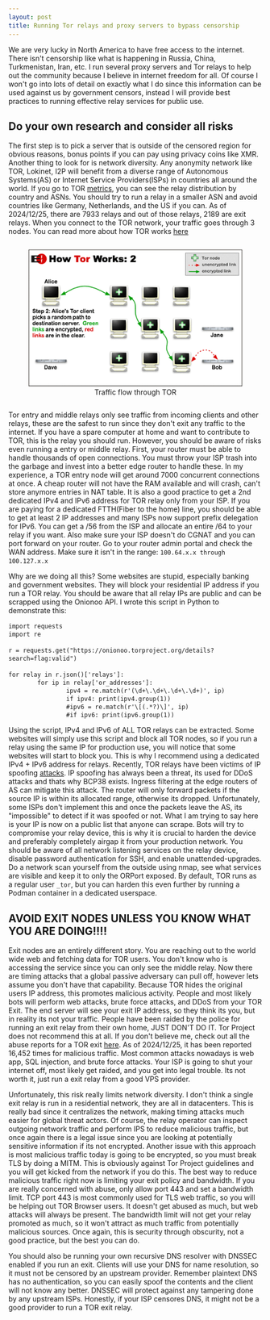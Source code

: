 ```yaml
---
layout: post
title: Running Tor relays and proxy servers to bypass censorship
---
```


We are very lucky in North America to have free access to the internet. There isn't censorship like what is happening in Russia, China, Turkmenistan, Iran, etc. I run several proxy servers and Tor relays to help out the community because I believe in internet freedom for all. Of course I won't go into lots of detail on exactly what I do since this information can be used against us by government censors, instead I will provide best practices to running effective relay services for public use.

## Do your own research and consider all risks
The first step is to pick a server that is outside of the censored region for obvious reasons, bonus points if you can pay using privacy coins like XMR. Another thing to look for is network diversity. Any anonymity network like TOR, Lokinet, I2P will benefit from a diverse range of Autonomous Systems(AS) or Internet Service Providers(ISPs) in countries all around the world. If you go to TOR [metrics](https://metrics.torproject.org/bubbles.html#country), you can see the relay distribution by country and ASNs. You should try to run a relay in a smaller ASN and avoid countries like Germany, Netherlands, and the US if you can. As of 2024/12/25, there are 7933 relays and out of those relays, 2189 are exit relays. When you connect to the TOR network, your traffic goes through 3 nodes. You can read more about how TOR works [here](https://2019.www.torproject.org/about/overview)

<div style="text-align: center;">
    <figure style="display: inline-block;">
        <img src="/images/tor.png" width="600"/>
        <figcaption>Traffic flow through TOR</figcaption>
    </figure>
</div>

Tor entry and middle relays only see traffic from incoming clients and other relays, these are the safest to run since they don't exit any traffic to the internet. If you have a spare computer at home and want to contribute to TOR, this is the relay you should run. However, you should be aware of risks even running a entry or middle relay. First, your router must be able to handle thousands of open connections. You must throw your ISP trash into the garbage and invest into a better edge router to handle these. In my experience, a TOR entry node will get around 7000 concurrent connections at once. A cheap router will not have the RAM available and will crash, can't store anymore entries in NAT table. It is also a good practice to get a 2nd dedicated IPv4 and IPv6 address for TOR relay only from your ISP. If you are paying for a dedicated FTTH(Fiber to the home) line, you should be able to get at least 2 IP addresses and many ISPs now support prefix delegation for IPv6. You can get a /56 from the ISP and allocate an entire /64 to your relay if you want. Also make sure your ISP doesn't do CGNAT and you can port forward on your router. Go to your router admin portal and check the WAN address. Make sure it isn't in the range: `100.64.x.x through 100.127.x.x`

Why are we doing all this? Some websites are stupid, especially banking and government websites. They will block your residential IP address if you run a TOR relay. You should be aware that all relay IPs are public and can be scrapped using the Onionoo API. I wrote this script in Python to demonstrate this:

```
import requests
import re

r = requests.get("https://onionoo.torproject.org/details?search=flag:valid")

for relay in r.json()['relays']:
        for ip in relay['or_addresses']:
                ipv4 = re.match(r'(\d+\.\d+\.\d+\.\d+)', ip)
                if ipv4: print(ipv4.group(1))
                #ipv6 = re.match(r'\[(.*?)\]', ip)
                #if ipv6: print(ipv6.group(1))
```

Using the script, IPv4 and IPv6 of ALL TOR relays can be extracted. Some websites will simply use this script and block all TOR nodes, so if you run a relay using the same IP for production use, you will notice that some websites will start to block you. This is why I recommend using a dedicated IPv4 + IPv6 address for relays. Recently, TOR relays have been victims of IP spoofing [attacks](https://forum.torproject.org/t/tor-relays-tor-relays-source-ips-spoofed-to-mass-scan-port-22/15498). IP spoofing has always been a threat, its used for DDoS attacks and thats why BCP38 exists. Ingress filtering at the edge routers of AS can mitigate this attack. The router will only forward packets if the source IP is within its allocated range, otherwise its dropped. Unfortunately, some ISPs don't implement this and once the packets leave the AS, its "impossible" to detect if it was spoofed or not. What I am trying to say here is your IP is now on a public list that anyone can scrape. Bots will try to compromise your relay device, this is why it is crucial to harden the device and preferably completely airgap it from your production network. You should be aware of all network listening services on the relay device, disable password authentication for SSH, and enable unattended-upgrades. Do a network scan yourself from the outside using nmap, see what services are visible and keep it to only the ORPort exposed. By default, TOR runs as a regular user `_tor`, but you can harden this even further by running a Podman container in a dedicated userspace.

## AVOID EXIT NODES UNLESS YOU KNOW WHAT YOU ARE DOING!!!!

Exit nodes are an entirely different story. You are reaching out to the world wide web and fetching data for TOR users. You don't know who is accessing the service since you can only see the middle relay. Now there are timing attacks that a global passive adversary can pull off, however lets assume you don't have that capability. Because TOR hides the original users IP address, this promotes malicious activity. People and most likely bots will perform web attacks, brute force attacks, and DDoS from your TOR Exit. The end server will see your exit IP address, so they think its you, but in reality its not your traffic. People have been raided by the police for running an exit relay from their own home, JUST DON'T DO IT. Tor Project does not recommend this at all. If you don't believe me, check out all the abuse reports for a TOR exit [here](https://www.abuseipdb.com/check/185.220.100.241). As of 2024/12/25, it has been reported 16,452 times for malicious traffic. Most common attacks nowadays is web app, SQL injection, and brute force attacks. Your ISP is going to shut your internet off, most likely get raided, and you get into legal trouble. Its not worth it, just run a exit relay from a good VPS provider.

Unfortunately, this risk really limits network diversity. I don't think a single exit relay is run in a residential network, they are all in datacenters. This is really bad since it centralizes the network, making timing attacks much easier for global threat actors. Of course, the relay operator can inspect outgoing network traffic and perform IPS to reduce malicious traffic, but once again there is a legal issue since you are looking at potentially sensitive information if its not encrypted. Another issue with this approach is most malicious traffic today is going to be encrypted, so you must break TLS by doing a MITM. This is obviously against Tor Project guidelines and you will get kicked from the network if you do this. The best way to reduce malicious traffic right now is limiting your exit policy and bandwidth. If you are really concerned with abuse, only allow port 443 and set a bandwidth limit. TCP port 443 is most commonly used for TLS web traffic, so you will be helping out TOR Browser users. It doesn't get abused as much, but web attacks will always be present. The bandwidth limit will not get your relay promoted as much, so it won't attract as much traffic from potentially malicious sources. Once again, this is security through obscurity, not a good practice, but the best you can do.

You should also be running your own recursive DNS resolver with DNSSEC enabled if you run an exit. Clients will use your DNS for name resolution, so it must not be censored by an upstream provider. Remember plaintext DNS has no authentication, so you can easily spoof the contents and the client will not know any better. DNSSEC will protect against any tampering done by any upstream ISPs. Honestly, if your ISP censores DNS, it might not be a good provider to run a TOR exit relay.